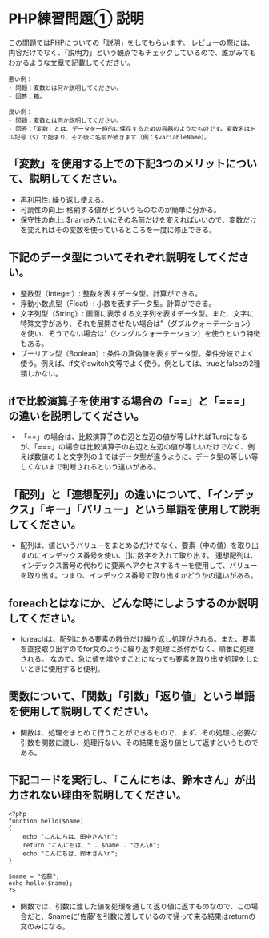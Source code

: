 # PHP練習問題① 説明
この問題ではPHPについての「説明」をしてもらいます。
レビューの際には、内容だけでなく、「説明力」という観点でもチェックしているので、誰がみてもわかるような文章で記載してください。

```
悪い例：
- 問題：変数とは何か説明してください。
- 回答：箱。

良い例：
- 問題：変数とは何か説明してください。
- 回答：「変数」とは、データを一時的に保存するための容器のようなものです。変数名はドル記号（$）で始まり、その後に名前が続きます（例：$variableName）。
```

## 「変数」を使用する上での下記3つのメリットについて、説明してください。
- 再利用性: 繰り返し使える。
- 可読性の向上: 格納する値がどういうものなのか簡単に分かる。
- 保守性の向上: $nameみたいにその名前だけを変えればいいので、変数だけを変えればその変数を使っているところを一度に修正できる。

## 下記のデータ型についてそれぞれ説明をしてください。
- 整数型（Integer）: 整数を表すデータ型。計算ができる。
- 浮動小数点型（Float）: 小数を表すデータ型。計算ができる。
- 文字列型（String）: 画面に表示する文字列を表すデータ型。また、文字に特殊文字があり、それを展開させたい場合は"（ダブルクォーテーション）を使い、そうでない場合は'（シングルクォーテーション）を使うという特徴もある。
- ブーリアン型（Boolean）: 条件の真偽値を表すデータ型。条件分岐でよく使う。例えば、if文やswitch文等でよく使う。例としては、trueとfalseの2種類しかない。

## ifで比較演算子を使用する場合の「==」と「===」の違いを説明してください。
- 「==」の場合は、比較演算子の右辺と左辺の値が等しければTureになるが、「===」の場合は比較演算子の右辺と左辺の値が等しいだけでなく、例えば数値の１と文字列の１ではデータ型が違うように、データ型の等しい等しくないまで判断されるという違いがある。

## 「配列」と「連想配列」の違いについて、「インデックス」「キー」「バリュー」という単語を使用して説明してください。
- 配列は、値というバリューをまとめるだけでなく、要素（中の値）を取り出すのにインデックス番号を使い、[]に数字を入れて取り出す。
連想配列は、インデックス番号の代わりに要素へアクセスするキーを使用して、バリューを取り出す。つまり、インデックス番号で取り出すかどうかの違いがある。

## foreachとはなにか、どんな時にしようするのか説明してください。
- foreachは、配列にある要素の数分だけ繰り返し処理がされる。また、要素を直接取り出すのでfor文のように繰り返す処理に条件がなく、順番に処理される。
なので、急に値を増やすことになっても要素を取り出す処理をしたいときに使用すると便利。

## 関数について、「関数」「引数」「返り値」という単語を使用して説明してください。
- 関数は、処理をまとめて行うことができるもので、まず、その処理に必要な引数を関数に渡し、処理行ない、その結果を返り値として返すというものである。

## 下記コードを実行し、「こんにちは、鈴木さん」が出力されない理由を説明してください。
```
<?php
function hello($name)
{
    echo "こんにちは、田中さん\n";
    return "こんにちは、" . $name . "さん\n";
    echo "こんにちは、鈴木さん\n";
}

$name = "佐藤";
echo hello($name);
?>
```
- 関数では、引数に渡した値を処理を通して返り値に返すものなので、この場合だと、$nameに'佐藤'を引数に渡しているので帰って来る結果はreturnの文のみになる。